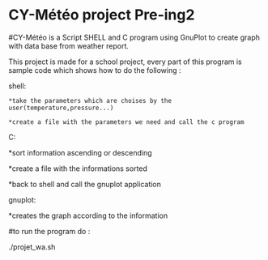 # CY-Météo project Pre-ing2

#CY-Météo is a Script SHELL and C program using GnuPlot to create graph with data base from weather report.

This project is made for a school project, every part of this program is sample code which shows how to do the following :


  shell:
  
    *take the parameters which are choises by the user(temperature,pressure...)
    
    *create a file with the parameters we need and call the c program
    
    
  C:
  
  *sort information ascending or descending
  
  *create a file with the informations sorted
  
  *back to shell and call the gnuplot application
    
  gnuplot:
  
  *creates the graph according to the information
    

#to run the program do :

./projet_wa.sh
